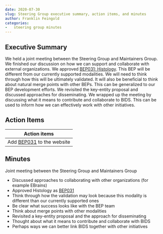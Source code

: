 ```yaml
---
date: 2020-07-30
slug: Steering Group executive summary, action items, and minutes
author: Franklin Feingold
categories:
-   steering group minutes
---
```


<!-- more -->

## Executive Summary

We held a joint meeting between the Steering Group and Maintainers Group.
We finished our discussion on how we can support and collaborate with external organizations.
We approved [BEP031: Histology](https://bids-standard.org/bep031).
This BEP will be different from our currently supported modalities.
We will need to think through how this will be ultimately validated.
It will also be beneficial to think about natural merge points with other BEPs.
This can be generalized to our BEP development efforts.
We revisited the key-entity proposal and discussed approaches for disseminating.
We wrapped up the meeting by discussing what it means to contribute and collaborate to BIDS.
This can be used to inform how we can effectively work with other initiatives.

## Action Items

| Action items                                                     |
| ---------------------------------------------------------------- |
| Add [BEP031](https://bids-standard.org/bep031) to the website |

## Minutes

Joint meeting between the Steering Group and Maintainers Group

-   Discussed approaches to collaborating with other organizations (for example EBrains)
-   Approved Histology as [BEP031](https://bids-standard.org/bep031)
-   Think through how the validation may look because this modality is different than our currently supported ones
-   Be clear what success looks like with the BEP team
-   Think about merge points with other modalities
-   Revisited a key-entity proposal and the approach for disseminating
-   Thought about what it means to contribute and collaborate with BIDS
-   Perhaps ways we can better link BIDS together with other initiatives
